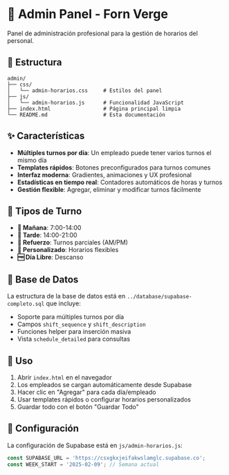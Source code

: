 # 🚀 Admin Panel - Forn Verge

Panel de administración profesional para la gestión de horarios del personal.

## 📁 Estructura

```
admin/
├── css/
│   └── admin-horarios.css     # Estilos del panel
├── js/
│   └── admin-horarios.js      # Funcionalidad JavaScript
├── index.html                 # Página principal limpia
└── README.md                  # Esta documentación
```

## ✨ Características

- **Múltiples turnos por día**: Un empleado puede tener varios turnos el mismo día
- **Templates rápidos**: Botones preconfigurados para turnos comunes
- **Interfaz moderna**: Gradientes, animaciones y UX profesional
- **Estadísticas en tiempo real**: Contadores automáticos de horas y turnos
- **Gestión flexible**: Agregar, eliminar y modificar turnos fácilmente

## 🎯 Tipos de Turno

- **🌅 Mañana**: 7:00-14:00
- **🌆 Tarde**: 14:00-21:00  
- **🔧 Refuerzo**: Turnos parciales (AM/PM)
- **🎯 Personalizado**: Horarios flexibles
- **🆓 Día Libre**: Descanso

## 💾 Base de Datos

La estructura de la base de datos está en `../database/supabase-completo.sql` que incluye:

- Soporte para múltiples turnos por día
- Campos `shift_sequence` y `shift_description`
- Funciones helper para inserción masiva
- Vista `schedule_detailed` para consultas

## 🚀 Uso

1. Abrir `index.html` en el navegador
2. Los empleados se cargan automáticamente desde Supabase
3. Hacer clic en "Agregar" para cada día/empleado
4. Usar templates rápidos o configurar horarios personalizados
5. Guardar todo con el botón "Guardar Todo"

## 🔧 Configuración

La configuración de Supabase está en `js/admin-horarios.js`:

```javascript
const SUPABASE_URL = 'https://csxgkxjeifakwslamglc.supabase.co';
const WEEK_START = '2025-02-09'; // Semana actual
``` 